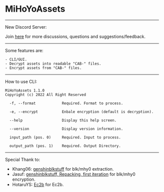 # MiHoYoAssets
_____________________________________________________________________________________________________________________________
New Discord Server: 

Join [here](https://discord.gg/WUDufMSt) for more discussions, questions and suggestions/feedback.
_____________________________________________________________________________________________________________________________
Some features are:
```
- CLI/GUI.
- Decrypt assets into readable "CAB-" files.
- Encrypt assets from "CAB-" files.
```
_____________________________________________________________________________________________________________________________
How to use CLI:
```
MiHoYoAssets 1.1.0
Copyright (c) 2022 All Right Reserved

  -f, --format            Required. Format to process.

  -e, --encrypt           Enbale encryption (default is decryption).

  --help                  Display this help screen.

  --version               Display version information.

  input_path (pos. 0)     Required. Input to process.

  output_path (pos. 1)    Required. Output Directory.
```
_____________________________________________________________________________________________________________________________
Special Thank to:
- Khang06: [genshinblkstuff](https://github.com/khang06/genshinblkstuff) for blk/mhy0 extraction.
- Jasuf: [genshinblkstuff, Repacking, first iteration](https://github.com/khang06/genshinblkstuff/commit/60f2fac836b3e110b9266708bac9af24168e8a9c) for blk/mhy0 encryption.
- HotaruYS: [Ec2b](https://github.com/HotaruYS/Ec2b) for Ec2b.
